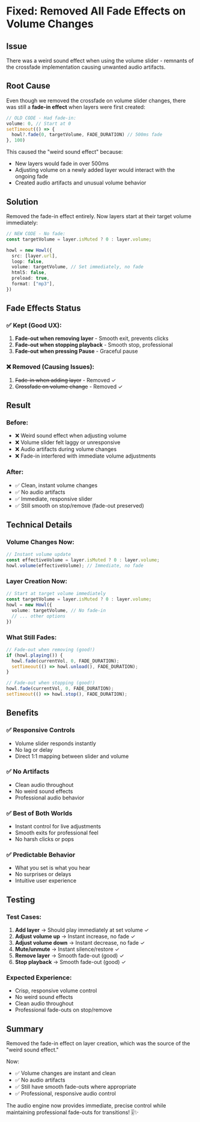 # Fixed: Removed All Fade Effects on Volume Changes

## Issue
There was a weird sound effect when using the volume slider - remnants of the crossfade implementation causing unwanted audio artifacts.

## Root Cause
Even though we removed the crossfade on volume slider changes, there was still a **fade-in effect** when layers were first created:

```typescript
// OLD CODE - Had fade-in:
volume: 0, // Start at 0
setTimeout(() => {
  howl?.fade(0, targetVolume, FADE_DURATION) // 500ms fade
}, 100)
```

This caused the "weird sound effect" because:
- New layers would fade in over 500ms
- Adjusting volume on a newly added layer would interact with the ongoing fade
- Created audio artifacts and unusual volume behavior

## Solution
Removed the fade-in effect entirely. Now layers start at their target volume immediately:

```typescript
// NEW CODE - No fade:
const targetVolume = layer.isMuted ? 0 : layer.volume;

howl = new Howl({
  src: [layer.url],
  loop: false,
  volume: targetVolume, // Set immediately, no fade
  html5: false,
  preload: true,
  format: ["mp3"],
})
```

## Fade Effects Status

### ✅ Kept (Good UX):
1. **Fade-out when removing layer** - Smooth exit, prevents clicks
2. **Fade-out when stopping playback** - Smooth stop, professional
3. **Fade-out when pressing Pause** - Graceful pause

### ❌ Removed (Causing Issues):
1. ~~Fade-in when adding layer~~ - Removed ✓
2. ~~Crossfade on volume change~~ - Removed ✓

## Result

### Before:
- ❌ Weird sound effect when adjusting volume
- ❌ Volume slider felt laggy or unresponsive
- ❌ Audio artifacts during volume changes
- ❌ Fade-in interfered with immediate volume adjustments

### After:
- ✅ Clean, instant volume changes
- ✅ No audio artifacts
- ✅ Immediate, responsive slider
- ✅ Still smooth on stop/remove (fade-out preserved)

## Technical Details

### Volume Changes Now:
```typescript
// Instant volume update
const effectiveVolume = layer.isMuted ? 0 : layer.volume;
howl.volume(effectiveVolume); // Immediate, no fade
```

### Layer Creation Now:
```typescript
// Start at target volume immediately
const targetVolume = layer.isMuted ? 0 : layer.volume;
howl = new Howl({
  volume: targetVolume, // No fade-in
  // ... other options
})
```

### What Still Fades:
```typescript
// Fade-out when removing (good!)
if (howl.playing()) {
  howl.fade(currentVol, 0, FADE_DURATION);
  setTimeout(() => howl.unload(), FADE_DURATION);
}

// Fade-out when stopping (good!)
howl.fade(currentVol, 0, FADE_DURATION);
setTimeout(() => howl.stop(), FADE_DURATION);
```

## Benefits

### ✅ Responsive Controls
- Volume slider responds instantly
- No lag or delay
- Direct 1:1 mapping between slider and volume

### ✅ No Artifacts
- Clean audio throughout
- No weird sound effects
- Professional audio behavior

### ✅ Best of Both Worlds
- Instant control for live adjustments
- Smooth exits for professional feel
- No harsh clicks or pops

### ✅ Predictable Behavior
- What you set is what you hear
- No surprises or delays
- Intuitive user experience

## Testing

### Test Cases:
1. **Add layer** → Should play immediately at set volume ✓
2. **Adjust volume up** → Instant increase, no fade ✓
3. **Adjust volume down** → Instant decrease, no fade ✓
4. **Mute/unmute** → Instant silence/restore ✓
5. **Remove layer** → Smooth fade-out (good) ✓
6. **Stop playback** → Smooth fade-out (good) ✓

### Expected Experience:
- Crisp, responsive volume control
- No weird sound effects
- Clean audio throughout
- Professional fade-outs on stop/remove

## Summary

Removed the fade-in effect on layer creation, which was the source of the "weird sound effect." 

Now:
- ✅ Volume changes are instant and clean
- ✅ No audio artifacts
- ✅ Still have smooth fade-outs where appropriate
- ✅ Professional, responsive audio control

The audio engine now provides immediate, precise control while maintaining professional fade-outs for transitions! 🎚️✨
